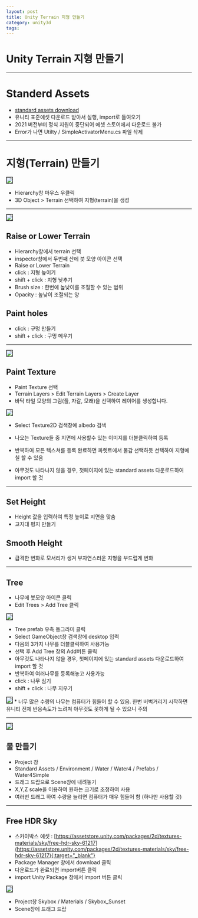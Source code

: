 ```yaml
---
layout: post
title: Unity Terrain 지형 만들기
category: unity3d
tags:
---
```


# Unity Terrain 지형 만들기

---

# Standerd Assets
* <a href="https://drive.google.com/file/d/1zmhziD4q0kKw98vWzvhBe_I3fhPDfREt/view?usp=share_link">standard assets download</a>
* 유니티 표준에셋 다운로드 받아서 실행, import로 들여오기
* 2021 버전부터 정식 지원이 중단되어 에셋 스토어에서 다운로드 불가
* Error가 나면 Utilty / SimpleActivatorMenu.cs 파일 삭제

---

# 지형(Terrain) 만들기
<img style='border:solid 1px black;' src="https://image.onethelab.com/resized/1714288649.jpg" />

* Hierarchy창 마우스 우클릭
* 3D Object > Terrain 선택하여 지형(terrain)을 생성

---

<img style='border:solid 1px black;' src="https://image.onethelab.com/resized/1714289047.jpg" />

## Raise or Lower Terrain
* Hierarchy창에서 terrain 선택
* inspector창에서 두번째 산에 붓 모양 아이콘 선택
* Raise or Lower Terrain
* click : 지형 높이기
* shift + click : 지형 낮추기
* Brush size : 한번에 높낮이를 조절할 수 있는 범위
* Opacity : 높낮이 조절되는 양

## Paint holes
* click : 구멍 만들기
* shift + click : 구멍 메우기

---

<img style='border:solid 1px black;' src="https://image.onethelab.com/resized/1714289169.jpg" />

## Paint Texture
* Paint Texture 선택
* Terrain Layers > Edit Terrain Layers > Create Layer
* 바닥 타일 모양의 그림(풀, 자갈, 모래)을 선택하여 레이어를 생성합니다.

<img style='border:solid 1px black;' src="https://image.onethelab.com/resized/1714290097.jpg" />

* Select Texture2D 검색창에 albedo 검색
* 나오는 Texture들 중 지면에 사용할수 있는 이미지를 더블클릭하여 등록
* 반복하여 모든 텍스쳐를 등록 완료하면 파렛트에서 물감 선택하듯 선택하여 지형에 칠 할 수 있음

* 아무것도 나타나지 않을 경우, 첫페이지에 있는 standard assets 다운로드하여 import 할 것


---

## Set Height
* Height 값을 입력하여 특정 높이로 지면을 맞춤
* 고지대 평지 만들기

## Smooth Height
* 급격한 변화로 모서리가 생겨 부자연스러운 지형을 부드럽게 변화

---

## Tree
* 나무에 붓모양 아이콘 클릭
* Edit Trees > Add Tree 클릭

<img style='border:solid 1px black;' src="https://image.onethelab.com/resized/1714290222.jpg" />

* Tree prefab 우측 동그라미 클릭
* Select GameObject창 검색창에 desktop 입력
* 다음의 3가지 나무를 더블클릭하여 사용가능
* 선택 후 Add Tree 창의 Add버튼 클릭
* 아무것도 나타나지 않을 경우, 첫페이지에 있는 standard assets 다운로드하여 import 할 것
* 반복하여 여러나무를 등록해놓고 사용가능
* click : 나무 심기
* shift + click : 나무 지우기

<img style='border:solid 1px black;' src="https://image.onethelab.com/resized/1714290305.jpg" />
* 너무 많은 수량의 나무는 컴퓨터가 힘들어 할 수 있음. 한번 버벅거리기 시작하면 유니티 전체 반응속도가 느려져 아무것도 못하게 될 수 있으니 주의

---

<img style='border:solid 1px black;' src="https://image.onethelab.com/resized/1714290386.jpg" />

## 물 만들기
* Project 창
* Standard Assets / Environment / Water / Water4 / Prefabs / Water4Simple
* 드래그 드랍으로 Scene창에 내려놓기
* X,Y,Z scale을 이용하여 원하는 크기로 조정하여 사용
* 여러번 드래그 하여 수량을 늘리면 컴퓨터가 매우 힘들어 함 (하나만 사용할 것)

---


## Free HDR Sky
* 스카이박스 에셋 : [https://assetstore.unity.com/packages/2d/textures-materials/sky/free-hdr-sky-61217](https://assetstore.unity.com/packages/2d/textures-materials/sky/free-hdr-sky-61217){:target="_blank"}
* Package Manager 창에서 download 클릭
* 다운로드가 완료되면 import버튼 클릭
* import Unity Package 창에서 import 버튼 클릭

<img style='border:solid 1px black;' src="https://image.onethelab.com/resized/1714290644.jpg" />

* Project창 Skybox / Materials / Skybox_Sunset
* Scene창에 드래그 드랍